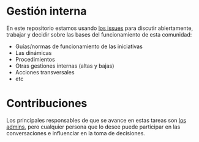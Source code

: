 # Gestión interna

En este repositorio estamos usando [los issues](https://github.com/ComBuildersES/gestion-interna/issues?q=sort%3Aupdated-desc+is%3Aissue+is%3Aopen) para discutir abiertamente, trabajar y decidir sobre las bases del funcionamiento de esta comunidad:

* Guías/normas de funcionamiento de las iniciativas
* Las dinámicas
* Procedimientos
* Otras gestiones internas (altas y bajas)
* Acciones transversales
* etc

# Contribuciones

Los principales responsables de que se avance en estas tareas son [los admins](https://github.com/ComBuildersES/.github/blob/main/FAQ.md#qui%C3%A9nes-administran-community-builders), pero cualquier persona que lo desee puede participar en las conversaciones e influenciar en la toma de decisiones.
